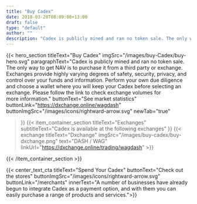 ```yaml
---
title: "Buy Cadex"
date: 2018-03-20T08:09:08+13:00
draft: false
type: "default"
author: ""
description: "Cadex is publicly mined and ran no token sale. The only way to buy Cadex is to purchase it from a third party or exchange."
---
```

{{< hero_section
titleText="Buy Cadex"
imgSrc="/images/buy-Cadex/buy-hero.svg"
paragraphText="Cadex is publicly mined and ran no token sale. The only way to get NAV is to purchase it from a third party or exchange. Exchanges provide highly varying degrees of safety, security, privacy, and control over your funds and information. Perform your own due diligence and choose a wallet where you will keep your Cadex before selecting an exchange. Please follow the link to check exchange volumes for more&nbsp;information."
buttonText="See market statistics"
buttonLink="https://dxchange.online/wagdash"
buttonImgSrc="/images/icons/rightward-arrow.svg"
newTab="true"
>}}
{{< item_container_section
    titleText="Exchanges"
    subtitleText="Cadex is available at the following&nbsp;exchanges"
>}}
    {{< exchange
        titleText="Dxchange"
        imgSrc="/images/buy-cadex/buy-dxchange.png"
        text="DASH / WAG"
        linkUrl="https://dxchange.online/trading/wagdash"
    >}}    



{{< /item_container_section >}}

{{< center_text_cta
    titleText="Spend Your Cadex"
    buttonText="Check out the stores"
    buttonImgSrc="/images/icons/rightward-arrow.svg"
    buttonLink="/merchants"
    innerText="A number of businesses have already begun to integrate Cadex as a payment option, and with them you can easily purchase a range of products and&nbsp;services.">}}
